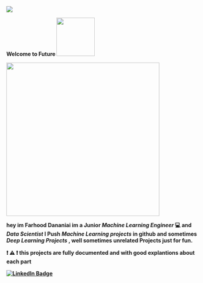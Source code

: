 
![](https://komarev.com/ghpvc/?username=farhood80)

<b> Welcome to Future <b>  <img src="https://bernardmarr.com/wp-content/uploads/2021/12/Future-Developments-of-AI.jpg" width="100"/>
  
  <div id="header" align="left">
 <img src="https://i.pinimg.com/originals/88/29/bb/8829bbfa76769440315fee3e671859cc.gif" width="400"/>
  
    
  hey im Farhood Dananiai im a Junior <em> Machine Learning Engineer </em> :computer: and <em> Data Scientist </em>
  I Push <em> Machine Learning projects </em> in github  and sometimes <em> Deep Learning Projects </em> , 
    well sometimes unrelated Projects just for fun.
  
 :exclamation: :warning:  :exclamation: this projects are fully documented and with good explantions about each part
  
</div>

  
  <div id="badges">
<a href="https://www.linkedin.com/in/farhood-dananiae-2b22b1229">
    <img src="https://img.shields.io/badge/LinkedIn-blue?style=for-the-badge&logo=linkedin&logoColor=white" alt="LinkedIn Badge"/>
 </div>
